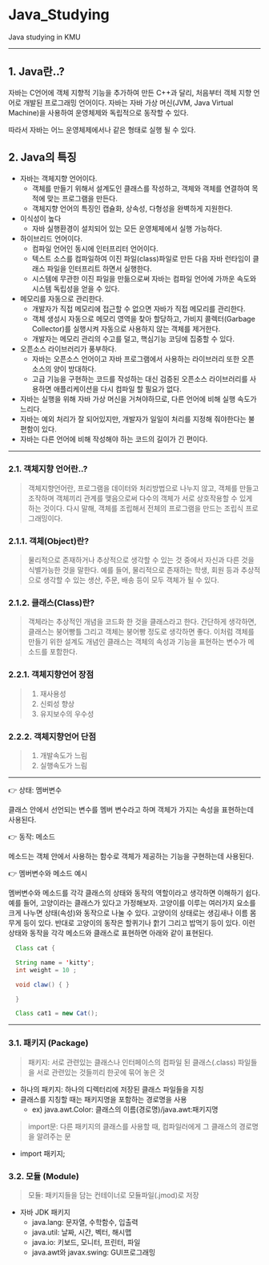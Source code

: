 # Java_Studying

Java studying in KMU

---

## 1. Java란..?

자바는 C언어에 객체 지향적 기능을 추가하여 만든 C++과 달리, 처음부터 객체 지향 언어로 개발된 프로그래밍 언어이다. 자바는 자바 가상 머신(JVM, Java Virtual Machine)을 사용하여 운영체제와 독립적으로 동작할 수 있다.

따라서 자바는 어느 운영체제에서나 같은 형태로 실행 될 수 있다.

## 2. Java의 특징

- 자바는 객체지향 언어이다.
  - 객체를 만들기 위해서 설계도인 클래스를 작성하고, 객체와 객체를 연결하여 목적에 맞는 프로그램을 만든다.
  - 객체지향 언어의 특징인 캡슐화, 상속성, 다형성을 완벽하게 지원한다.
- 이식성이 높다
  - 자바 실행환경이 설치되어 있는 모든 운영체제에서 실행 가능하다.
- 하이브리드 언어이다.
  - 컴파일 언어인 동시에 인터프리터 언어이다.
  - 텍스트 소스를 컴파일하여 이진 파일(class)파일로 만든 다음 자바 런타임이 클래스 파일을 인터프리트 하면서 실행한다.
  - 시스템에 무관한 이진 파일을 만듦으로써 자바는 컴파일 언어에 가까운 속도와 시스템 독립성을 얻을 수 있다.
- 메모리를 자동으로 관리한다.
  - 개발자가 직접 메모리에 접근할 수 없으면 자바가 직접 메모리를 관리한다.
  - 객체 생성시 자동으로 메모리 영역을 찾아 할당하고, 가비지 콜렉터(Garbage Collector)를 실행시켜 자동으로 사용하지 않는 객체를 제거한다.
  - 개발자는 메모리 관리의 수고를 덜고, 핵심기능 코딩에 집중할 수 있다.
- 오픈소스 라이브러리가 풍부하다.
  - 자바는 오픈소스 언어이고 자바 프로그램에서 사용하는 라이브러리 또한 오픈소스의 양이 방대하다.
  - 고급 기능을 구현하는 코드를 작성하는 대신 검증된 오픈소스 라이브러리를 사용하면 애플리케이션을 다시 컴파일 할 필요가 없다.
- 자바는 실행을 위해 자바 가상 머신을 거쳐야하므로, 다른 언어에 비해 실행 속도가 느리다.
- 자바는 예외 처리가 잘 되어있지만, 개발자가 일일이 처리를 지정해 줘야한다는 불편함이 있다.
- 자바는 다른 언어에 비해 작성해야 하는 코드의 길이가 긴 편이다.

---

### 2.1. 객체지향 언어란..?

> 객체지향언어란, 프로그램을 데이터와 처리방법으로 나누지 않고, 객체를 만들고 조작하며 객체끼리 관계를 맺음으로써 다수의 객체가 서로 상호작용할 수 있게 하는 것이다. 다시 말해, 객체를 조립해서 전체의 프로그램을 만드는 조립식 프로그래밍이다.

### 2.1.1. 객체(Object)란?

> 물리적으로 존재하거나 추상적으로 생각할 수 있는 것 중에서 자신과 다른 것을 식별가능한 것을 말한다. 예를 들어, 물리적으로 존재하는 학생, 회원 등과 추상적으로 생각할 수 있는 생산, 주문, 배송 등이 모두 객체가 될 수 있다.

### 2.1.2. 클래스(Class)란?

> 객체라는 추상적인 개념을 코드화 한 것을 클래스라고 한다. 간단하게 생각하면, 클래스는 붕어빵틀 그리고 객체는 붕어빵 정도로 생각하면 좋다. 이처럼 객체를 만들기 위한 설계도 개념인 클래스는 객체의 속성과 기능을 표현하는 변수가 메소드를 포함한다.

### 2.2.1. 객체지향언어 장점

> 1. 재사용성
> 2. 신뢰성 향상
> 3. 유지보수의 우수성

### 2.2.2. 객체지향언어 단점

> 1. 개발속도가 느림
> 2. 실행속도가 느림

---

👉 상태: 멤버변수

클래스 안에서 선언되는 변수를 멤버 변수라고 하며 객체가 가지는 속성을 표현하는데 사용된다.

👉 동작: 메소드

메소드는 객체 안에서 사용하는 함수로 객체가 제공하는 기능을 구현하는데 사용된다.

👉 멤버변수와 메소드 예시

멤버변수와 메소드를 각각 클래스의 상태와 동작의 역할이라고 생각하면 이해하기 쉽다. 예를 들어, 고양이라는 클래스가 있다고 가정해보자. 고양이를 이루는 여러가지 요소를 크게 나누면 상태(속성)와 동작으로 나눌 수 있다. 고양이의 상태로는 생김새나 이름 몸무게 등이 있다. 반대로 고양이의 동작은 할퀴기나 핡기 그리고 밥먹기 등이 있다. 이런 상태와 동작을 각각 메소드와 클래스로 표현하면 아래와 같이 표현된다.

```java
  Class cat {

  String name = 'kitty';
  int weight = 10 ;

  void claw() { }

  }

  Class cat1 = new Cat();

```

---

### 3.1. 패키지 (Package)

> 패키지: 서로 관련있는 클래스나 인터페이스의 컴파일 된 클래스(.class) 파일들을 서로 관련있는 것들끼리 한곳에 묶어 놓은 것

- 하나의 패키지: 하나의 디렉터리에 저장된 클래스 파일들을 지칭
- 클래스를 지칭할 때는 패키지명을 포함하는 경로명을 사용
  - ex) java.awt.Color: 클래스의 이름(경로명)/java.awt:패키지명

> import문: 다른 패키지의 클래스를 사용할 때, 컴파일러에게 그 클래스의 경로명을 알려주는 문

- import 패키지;

### 3.2. 모듈 (Module)

> 모듈: 패키지들을 담는 컨테이너로 모듈파일(.jmod)로 저장

- 자바 JDK 패키지
  - java.lang: 문자열, 수학함수, 입출력
  - java.util: 날짜, 시간, 벡터, 해시맵
  - java.io: 키보드, 모니터, 프린터, 파일
  - java.awt와 javax.swing: GUI프로그래밍
